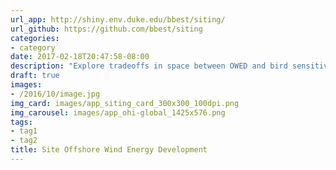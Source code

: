 ```yaml
---
url_app: http://shiny.env.duke.edu/bbest/siting/
url_github: https://github.com/bbest/siting
categories:
- category
date: 2017-02-18T20:47:58-08:00
description: "Explore tradeoffs in space between OWED and bird sensitivities, and identify times to avoid migratory whales for harmful activities (eg pile driving)."
draft: true
images:
- /2016/10/image.jpg
img_card: images/app_siting_card_300x300_100dpi.png
img_carousel: images/app_ohi-global_1425x576.png
tags:
- tag1
- tag2
title: Site Offshore Wind Energy Development
---
```

